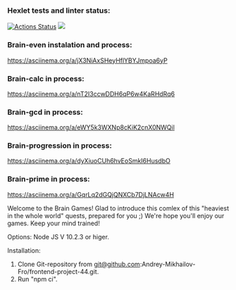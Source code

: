 ### Hexlet tests and linter status:
[![Actions Status](https://github.com/Andrey-Mikhailov-Fro/frontend-project-44/actions/workflows/hexlet-check.yml/badge.svg)](https://github.com/Andrey-Mikhailov-Fro/frontend-project-44/actions)
<a href="https://codeclimate.com/github/Andrey-Mikhailov-Fro/frontend-project-44/maintainability"><img src="https://api.codeclimate.com/v1/badges/4c32500cff06ce099868/maintainability" /></a>

### Brain-even instalation and process:
https://asciinema.org/a/jX3NiAxSHeyHflYBYJmpoa6yP

### Brain-calc in process:
https://asciinema.org/a/nT2I3ccwDDH6qP6w4KaRHdRq6

### Brain-gcd in process:
https://asciinema.org/a/eWY5k3WXNp8cKiK2cnX0NWQil

### Brain-progression in process:
https://asciinema.org/a/dyXiuoCUh6hvEoSmkI6HusdbO

### Brain-prime in process:
https://asciinema.org/a/GqrLq2dGQjQNXCb7DjLNAcw4H

Welcome to the Brain Games!
Glad to introduce this comlex of this "heaviest in the whole world" quests, prepared for you ;)
We're hope you'll enjoy our games.
Keep your mind trained!

Options:
Node JS V 10.2.3 or higer.

Installation:
1. Clone Git-repository from git@github.com:Andrey-Mikhailov-Fro/frontend-project-44.git.
2. Run "npm ci".
